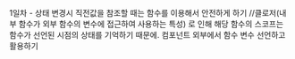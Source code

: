 1일차 - 상태 변경시 직전값을 참조할 때는 함수를 이용해서 안전하게 하기 //클로저(내부 함수가 외부 함수의 변수에 접근하여 사용하는 특성) 로 인해 해당 함수의 스코프는 함수가 선언된 시점의 상태를 기억하기 때문에.
컴포넌트 외부에서 함수 변수 선언하고 활용하기
